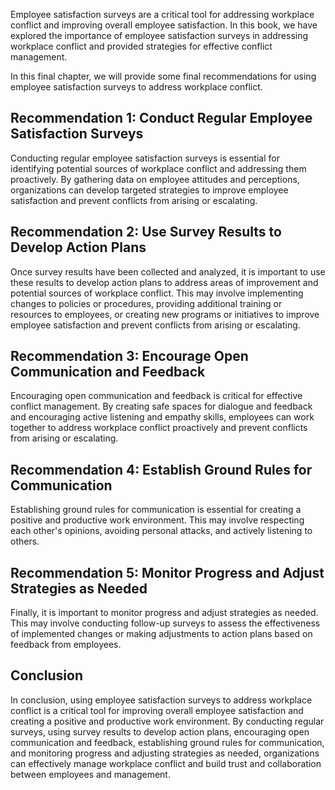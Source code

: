 
Employee satisfaction surveys are a critical tool for addressing workplace conflict and improving overall employee satisfaction. In this book, we have explored the importance of employee satisfaction surveys in addressing workplace conflict and provided strategies for effective conflict management.

In this final chapter, we will provide some final recommendations for using employee satisfaction surveys to address workplace conflict.

Recommendation 1: Conduct Regular Employee Satisfaction Surveys
---------------------------------------------------------------

Conducting regular employee satisfaction surveys is essential for identifying potential sources of workplace conflict and addressing them proactively. By gathering data on employee attitudes and perceptions, organizations can develop targeted strategies to improve employee satisfaction and prevent conflicts from arising or escalating.

Recommendation 2: Use Survey Results to Develop Action Plans
------------------------------------------------------------

Once survey results have been collected and analyzed, it is important to use these results to develop action plans to address areas of improvement and potential sources of workplace conflict. This may involve implementing changes to policies or procedures, providing additional training or resources to employees, or creating new programs or initiatives to improve employee satisfaction and prevent conflicts from arising or escalating.

Recommendation 3: Encourage Open Communication and Feedback
-----------------------------------------------------------

Encouraging open communication and feedback is critical for effective conflict management. By creating safe spaces for dialogue and feedback and encouraging active listening and empathy skills, employees can work together to address workplace conflict proactively and prevent conflicts from arising or escalating.

Recommendation 4: Establish Ground Rules for Communication
----------------------------------------------------------

Establishing ground rules for communication is essential for creating a positive and productive work environment. This may involve respecting each other's opinions, avoiding personal attacks, and actively listening to others.

Recommendation 5: Monitor Progress and Adjust Strategies as Needed
------------------------------------------------------------------

Finally, it is important to monitor progress and adjust strategies as needed. This may involve conducting follow-up surveys to assess the effectiveness of implemented changes or making adjustments to action plans based on feedback from employees.

Conclusion
----------

In conclusion, using employee satisfaction surveys to address workplace conflict is a critical tool for improving overall employee satisfaction and creating a positive and productive work environment. By conducting regular surveys, using survey results to develop action plans, encouraging open communication and feedback, establishing ground rules for communication, and monitoring progress and adjusting strategies as needed, organizations can effectively manage workplace conflict and build trust and collaboration between employees and management.
